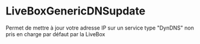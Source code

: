 # LiveBoxGenericDNSupdate
Permet de mettre à jour votre adresse IP sur un service type "DynDNS" non pris en charge par défaut par la LiveBox
